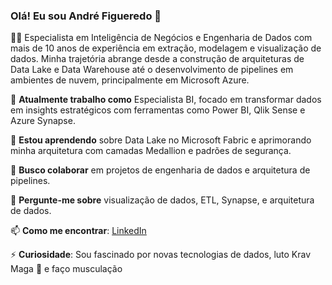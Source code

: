 ### Olá! Eu sou André Figueredo  👋

👨‍💻 Especialista em Inteligência de Negócios e Engenharia de Dados com mais de 10 anos de experiência em extração, modelagem e visualização de dados. Minha trajetória abrange desde a construção de arquiteturas de Data Lake e Data Warehouse até o desenvolvimento de pipelines em ambientes de nuvem, principalmente em Microsoft Azure.

🔭 **Atualmente trabalho como** Especialista BI, focado em transformar dados em insights estratégicos com ferramentas como Power BI, Qlik Sense e Azure Synapse.

🌱 **Estou aprendendo** sobre Data Lake no Microsoft Fabric e aprimorando minha arquitetura com camadas Medallion e padrões de segurança.

👯 **Busco colaborar** em projetos de engenharia de dados e arquitetura de pipelines.

💬 **Pergunte-me sobre** visualização de dados, ETL, Synapse, e arquitetura de dados.

📫 **Como me encontrar**: [LinkedIn](https://www.linkedin.com/in/andre-figueredo-8b902553/)

⚡ **Curiosidade**: Sou fascinado por novas tecnologias de dados, luto Krav Maga 🥋  e faço musculação 
